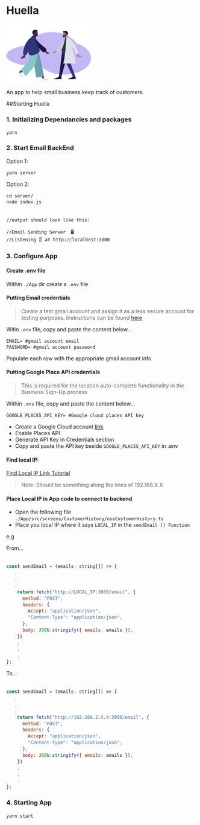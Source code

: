 # Huella

![huella logo](/App/assets/logo.png)

An app to help small business keep track of customers.


##Starting Huella
### 1. Initializing Dependancies and packages
```
yarn
```

### 2. Start Email BackEnd
Option 1:
```
yarn server 
```
Option 2:
```
cd server/
node index.js


//output should look like this:

//Email Sending Server  🖥
//Listening 👂 at http://localhost:3000
```

### 3. Configure App

#### Create .env file

Within ```./App``` dir create a ```.env``` file


#### Putting Email credentials
> Create a test gmail account and assign it as a less secure account for testing purposes. Instructions can be found [here](https://hotter.io/docs/email-accounts/secure-app-gmail/)

Witin ```.env``` file, copy and paste the content below...
```
EMAIL= #gmail account email
PASSWORD= #gmail account password
```

Populate each row with the appropriate gmail account info

#### Putting Google Place API credentials
>This is required for the location auto-complete functionality in the Business Sign-Up process

Within ```.env``` file, copy and paste the content below...
```
GOOGLE_PLACES_API_KEY= #Google cloud places API key
```
- Create a Google Cloud account [link](https://console.cloud.google.com/) 
- Enable Places API
- Generate API Key in Credentials section
- Copy and paste the API key beside ```GOOGLE_PLACES_API_KEY``` in .env 


#### Find local IP:
[Find Local IP Link Tutorial](https://support.strongvpn.com/hc/en-us/articles/360003778933-How-To-Find-Your-Local-IP-Address-)

>Note: Should be something along the lines of 192.168.X.X


#### Place Local IP in App code to connect to backend

- Open the following file  ```./App/src/screens/CustomerHistory/useCustomerHistory.ts```
- Place you local IP where it says ```LOCAL_IP``` in the ```sendEmail () Function```

e.g

From...
```javascript

const sendEmail = (emails: string[]) => {
   .
   .
   .
    return fetch("http://LOCAL_IP:3000/email", {
      method: "POST",
      headers: {
        Accept: "application/json",
        "Content-Type": "application/json",
      },
      body: JSON.stringify({ emails: emails }),
    })
    .
    .
    .
};
 ```
To...
```javascript

const sendEmail = (emails: string[]) => {
   .
   .
   .
    return fetch("http://192.168.2.X.X:3000/email", {
      method: "POST",
      headers: {
        Accept: "application/json",
        "Content-Type": "application/json",
      },
      body: JSON.stringify({ emails: emails }),
    })
    .
    .
    .
};
 ```

### 4. Starting App

```
yarn start 
```
